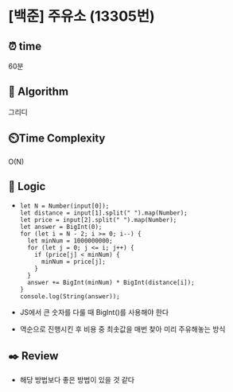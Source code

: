 # [백준] 주유소 (13305번)

## ⏰ **time**

60분

## :pushpin: **Algorithm**

그리디

## ⏲️**Time Complexity**

O(N)

## :round_pushpin: **Logic**

- ```
  let N = Number(input[0]);
  let distance = input[1].split(" ").map(Number);
  let price = input[2].split(" ").map(Number);
  let answer = BigInt(0);
  for (let i = N - 2; i >= 0; i--) {
    let minNum = 1000000000;
    for (let j = 0; j <= i; j++) {
      if (price[j] < minNum) {
        minNum = price[j];
      }
    }
    answer += BigInt(minNum) * BigInt(distance[i]);
  }
  console.log(String(answer));
  ```

- JS에서 큰 숫자를 다룰 때 BigInt()를 사용해야 한다

- 역순으로 진행시킨 후 비용 중 최솟값을 매번 찾아 미리 주유해놓는 방식

## :black_nib: **Review**

- 해당 방법보다 좋은 방법이 있을 것 같다
